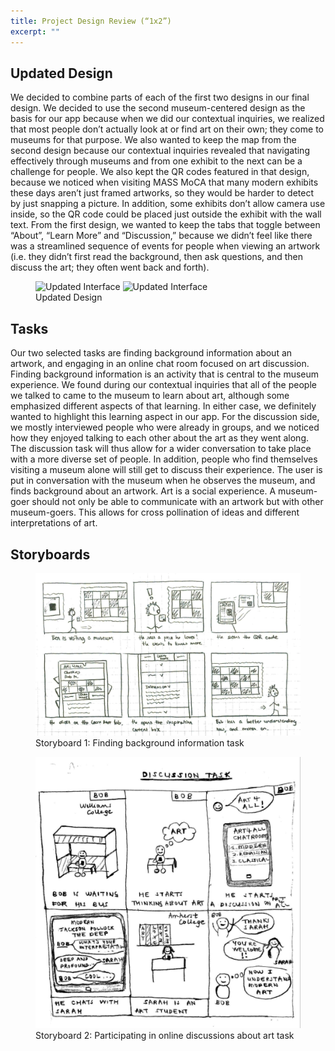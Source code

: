 ```yaml
---
title: Project Design Review (“1x2”)
excerpt: ""
---
```


## Updated Design

We decided to combine parts of each of the first two designs in our final design. We decided to use the second museum-centered design as the basis for our app because when we did our contextual inquiries, we realized that most people don’t actually look at or find art on their own; they come to museums for that purpose. We also wanted to keep the map from the second design because our contextual inquiries revealed that navigating effectively through museums and from one exhibit to the next can be a challenge for people. We also kept the QR codes featured in that design, because we noticed when visiting MASS MoCA that many modern exhibits these days aren’t just framed artworks, so they would be harder to detect by just snapping a picture. In addition, some exhibits don’t allow camera use inside, so the QR code could be placed just outside the exhibit with the wall text. From the first design, we wanted to keep the tabs that toggle between “About”, “Learn More” and “Discussion,” because we didn’t feel like there was a streamlined sequence of events for people when viewing an artwork (i.e. they didn’t first read the background, then ask questions, and then discuss the art; they often went back and forth). 

<figure>
<img src="../assets/images/updated-interface.jpg" alt="Updated Interface" style="max-width: 100%;"/>
<img src="../assets/images/updated-interface-2.jpg" alt="Updated Interface" style="max-width: 100%;"/>
<figcaption>Updated Design</figcaption>
</figure> 

## Tasks

Our two selected tasks are finding background information about an artwork, and engaging in an online chat room focused on art discussion.
Finding background information is an activity that is central to the museum experience. We found during our contextual inquiries that all of the people we talked to came to the museum to learn about art, although some emphasized different aspects of that learning. In either case, we definitely wanted to highlight this learning aspect in our app.
For the discussion side, we mostly interviewed people who were already in groups, and we noticed how they enjoyed talking to each other about the art as they went along. The discussion task will thus allow for a wider conversation to take place with a more diverse set of people. In addition, people who find themselves visiting a museum alone will still get to discuss their experience. The user is put in conversation with the museum when he observes the museum, and finds background about an artwork. Art is a social experience. A museum-goer should not only be able to communicate with an artwork but with other museum-goers. This allows for cross pollination of ideas and different interpretations of art.

## Storyboards

<figure>
<img src="../assets/images/storyboard-1.jpg" alt="Storyboard 1" style="max-width: 100%;"/>
<figcaption>Storyboard 1: Finding background information task </figcaption>
</figure> 

<figure>
<img src="../assets/images/storyboard-2.jpg" alt="Storyboard 2" style="max-width: 100%;"/>
<figcaption>Storyboard 2: Participating in online discussions about art task</figcaption>
</figure> 


